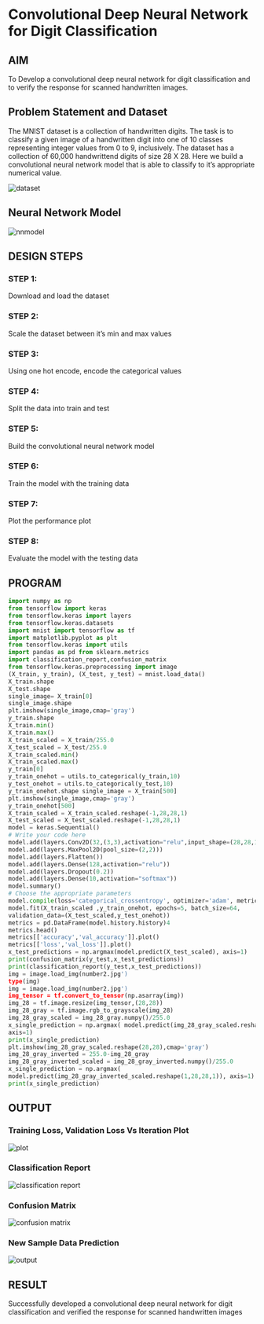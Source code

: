 # Convolutional Deep Neural Network for Digit Classification

## AIM

To Develop a convolutional deep neural network for digit classification and to verify the response for scanned handwritten images.

## Problem Statement and Dataset
The MNIST dataset is a collection of handwritten digits. The task is to classify a given image
of a handwritten digit into one of 10 classes representing integer values from 0 to 9,
inclusively. The dataset has a collection of 60,000 handwrittend digits of size 28 X 28. Here
we build a convolutional neural network model that is able to classify to it’s appropriate
numerical value.

![dataset](https://user-images.githubusercontent.com/64765451/199420039-646093a0-2047-4014-92e6-b122480bc9a8.png)

## Neural Network Model

![nnmodel](https://user-images.githubusercontent.com/64765451/199419996-415bde34-eedd-494d-96bb-f69b8d5a085f.jpg)

## DESIGN STEPS

### STEP 1:
Download and load the dataset
### STEP 2:
Scale the dataset between it’s min and max values
### STEP 3:
Using one hot encode, encode the categorical values
### STEP 4:
Split the data into train and test
### STEP 5:
Build the convolutional neural network model
### STEP 6:
Train the model with the training data
### STEP 7:
Plot the performance plot
### STEP 8:
Evaluate the model with the testing data


## PROGRAM

```python
import numpy as np
from tensorflow import keras
from tensorflow.keras import layers
from tensorflow.keras.datasets
import mnist import tensorflow as tf
import matplotlib.pyplot as plt
from tensorflow.keras import utils
import pandas as pd from sklearn.metrics
import classification_report,confusion_matrix
from tensorflow.keras.preprocessing import image
(X_train, y_train), (X_test, y_test) = mnist.load_data()
X_train.shape
X_test.shape
single_image= X_train[0]
single_image.shape
plt.imshow(single_image,cmap='gray')
y_train.shape
X_train.min()
X_train.max()
X_train_scaled = X_train/255.0
X_test_scaled = X_test/255.0
X_train_scaled.min()
X_train_scaled.max()
y_train[0]
y_train_onehot = utils.to_categorical(y_train,10)
y_test_onehot = utils.to_categorical(y_test,10)
y_train_onehot.shape single_image = X_train[500]
plt.imshow(single_image,cmap='gray')
y_train_onehot[500]
X_train_scaled = X_train_scaled.reshape(-1,28,28,1)
X_test_scaled = X_test_scaled.reshape(-1,28,28,1)
model = keras.Sequential()
# Write your code here
model.add(layers.Conv2D(32,(3,3),activation="relu",input_shape=(28,28,1)))
model.add(layers.MaxPool2D(pool_size=(2,2)))
model.add(layers.Flatten())
model.add(layers.Dense(128,activation="relu"))
model.add(layers.Dropout(0.2))
model.add(layers.Dense(10,activation="softmax"))
model.summary()
# Choose the appropriate parameters
model.compile(loss='categorical_crossentropy', optimizer='adam', metrics=['accuracy'])
model.fit(X_train_scaled ,y_train_onehot, epochs=5, batch_size=64,
validation_data=(X_test_scaled,y_test_onehot))
metrics = pd.DataFrame(model.history.history)4
metrics.head()
metrics[['accuracy','val_accuracy']].plot()
metrics[['loss','val_loss']].plot()
x_test_predictions = np.argmax(model.predict(X_test_scaled), axis=1)
print(confusion_matrix(y_test,x_test_predictions))
print(classification_report(y_test,x_test_predictions))
img = image.load_img(number2.jpg')
type(img)
img = image.load_img(number2.jpg')
img_tensor = tf.convert_to_tensor(np.asarray(img))
img_28 = tf.image.resize(img_tensor,(28,28))
img_28_gray = tf.image.rgb_to_grayscale(img_28)
img_28_gray_scaled = img_28_gray.numpy()/255.0
x_single_prediction = np.argmax( model.predict(img_28_gray_scaled.reshape(1,28,28,1)),
axis=1)
print(x_single_prediction)
plt.imshow(img_28_gray_scaled.reshape(28,28),cmap='gray')
img_28_gray_inverted = 255.0-img_28_gray
img_28_gray_inverted_scaled = img_28_gray_inverted.numpy()/255.0
x_single_prediction = np.argmax(
model.predict(img_28_gray_inverted_scaled.reshape(1,28,28,1)), axis=1)
print(x_single_prediction)
```

## OUTPUT

### Training Loss, Validation Loss Vs Iteration Plot

![plot](https://user-images.githubusercontent.com/64765451/199420456-51f0afb0-bc59-4d10-856c-f53db5a216a0.png)

### Classification Report

![classification report](https://user-images.githubusercontent.com/64765451/199420536-394bc295-1acd-4dc4-bf6c-1b5ebc720dbd.png)

### Confusion Matrix

![confusion matrix](https://user-images.githubusercontent.com/64765451/199420522-edcee17c-2299-4c47-9a47-2a040bd72c8c.png)

### New Sample Data Prediction

![output](https://user-images.githubusercontent.com/64765451/199420500-741c2824-265f-42b7-a4c5-66e3e39ee3e1.png)

## RESULT
Successfully developed a convolutional deep neural network for digit classification and
verified the response for scanned handwritten images

